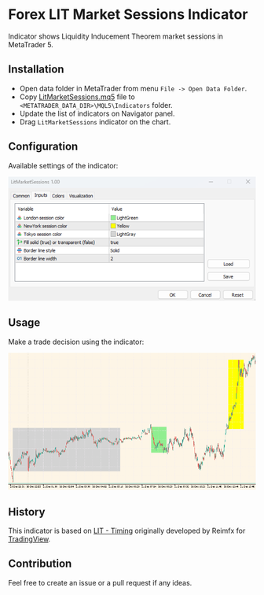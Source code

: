 # Forex LIT Market Sessions Indicator
Indicator shows Liquidity Inducement Theorem market sessions in MetaTrader 5.

## Installation
- Open data folder in MetaTrader from menu `File -> Open Data Folder`.
- Copy [LitMarketSessions.mq5](MQL5/Indicators/LitMarketSessions.mq5) file to `<METATRADER_DATA_DIR>\MQL5\Indicators` folder.
- Update the list of indicators on Navigator panel.
- Drag `LitMarketSessions` indicator on the chart.

## Configuration
Available settings of the indicator:

![docs](docs/LitMarketSessions_config.png)

## Usage
Make a trade decision using the indicator:

![docs](docs/LitMarketSessions_view.png)

## History
This indicator is based on [LIT - Timing](docs/LIT_Timing.txt) 
originally developed by Reimfx for [TradingView](https://www.tradingview.com/script/vukoCtAk/).

## Contribution
Feel free to create an issue or a pull request if any ideas.
